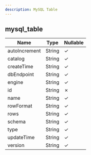 ```yaml
---
description: MySQL Table
---
```

mysql_table
-----------

| **Name**      | **Type** | **Nullable** |
| ------------- | -------- | ------------ |
| autoIncrement | String   | &check;      |
| catalog       | String   | &check;      |
| createTime    | String   | &check;      |
| dbEndpoint    | String   | &check;      |
| engine        | String   | &check;      |
| id            | String   | &cross;      |
| name          | String   | &check;      |
| rowFormat     | String   | &check;      |
| rows          | String   | &check;      |
| schema        | String   | &check;      |
| type          | String   | &check;      |
| updateTime    | String   | &check;      |
| version       | String   | &check;      |
